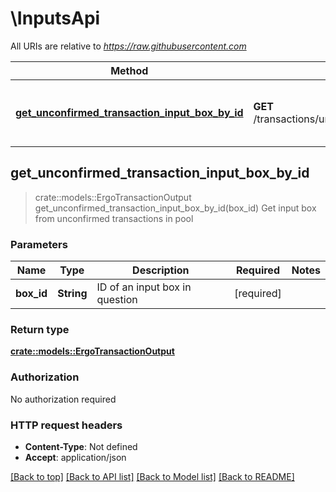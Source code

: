 # \InputsApi

All URIs are relative to *https://raw.githubusercontent.com*

Method | HTTP request | Description
------------- | ------------- | -------------
[**get_unconfirmed_transaction_input_box_by_id**](InputsApi.md#get_unconfirmed_transaction_input_box_by_id) | **GET** /transactions/unconfirmed/inputs/byBoxId/{boxId} | Get input box from unconfirmed transactions in pool



## get_unconfirmed_transaction_input_box_by_id

> crate::models::ErgoTransactionOutput get_unconfirmed_transaction_input_box_by_id(box_id)
Get input box from unconfirmed transactions in pool

### Parameters


Name | Type | Description  | Required | Notes
------------- | ------------- | ------------- | ------------- | -------------
**box_id** | **String** | ID of an input box in question | [required] |

### Return type

[**crate::models::ErgoTransactionOutput**](ErgoTransactionOutput.md)

### Authorization

No authorization required

### HTTP request headers

- **Content-Type**: Not defined
- **Accept**: application/json

[[Back to top]](#) [[Back to API list]](../README.md#documentation-for-api-endpoints) [[Back to Model list]](../README.md#documentation-for-models) [[Back to README]](../README.md)


